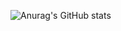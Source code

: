 ![Anurag's GitHub stats](https://github-readme-stats.vercel.app/api?username=nickferreti&show_icons=true&theme=transparent)
